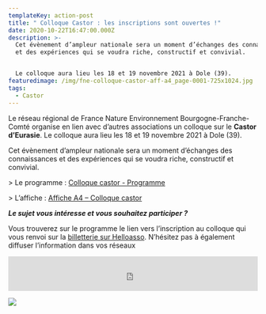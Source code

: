 ```yaml
---
templateKey: action-post
title: " Colloque Castor : les inscriptions sont ouvertes !"
date: 2020-10-22T16:47:00.000Z
description: >-
  Cet évènement d’ampleur nationale sera un moment d’échanges des connaissances
  et des expériences qui se voudra riche, constructif et convivial.


  Le colloque aura lieu les 18 et 19 novembre 2021 à Dole (39).
featuredimage: /img/fne-colloque-castor-aff-a4_page-0001-725x1024.jpg
tags:
  - Castor
---
```

Le réseau régional de France Nature Environnement Bourgogne-Franche-Comté organise en lien avec d’autres associations un colloque sur le **Castor d’Eurasie**. Le colloque aura lieu les 18 et 19 novembre 2021 à Dole (39).

Cet évènement d’ampleur nationale sera un moment d’échanges des connaissances et des expériences qui se voudra riche, constructif et convivial.

\> Le programme : <a href="/img/fne-colloque-castor-invit-a5-web.pdf" target="_blank">Colloque castor - Programme</a>

\> L’affiche : [Affiche A4 – Colloque castor](/img/actions/FNE-COLLOQUE-CASTOR-AFF-A4.pdf)

***Le sujet vous intéresse et vous souhaitez participer ?***

Vous trouverez sur le programme le lien vers l’inscription au colloque qui vous renvoi sur la [billetterie sur Helloasso](https://www.helloasso.com/associations/france-nature-environnement-bourgogne-franche-comte/evenements/essai-castors). N’hésitez pas à également diffuser l’information dans vos réseaux

<iframe id="haWidget" allowtransparency="true" src="https://www.helloasso.com/associations/france-nature-environnement-bourgogne-franche-comte/evenements/essai-castors/widget-bouton" style="width: 100%; height: 70px; border: none;"></iframe>

![](/img/fne-colloque-castor-aff-a4_page-0001-725x1024.jpg)